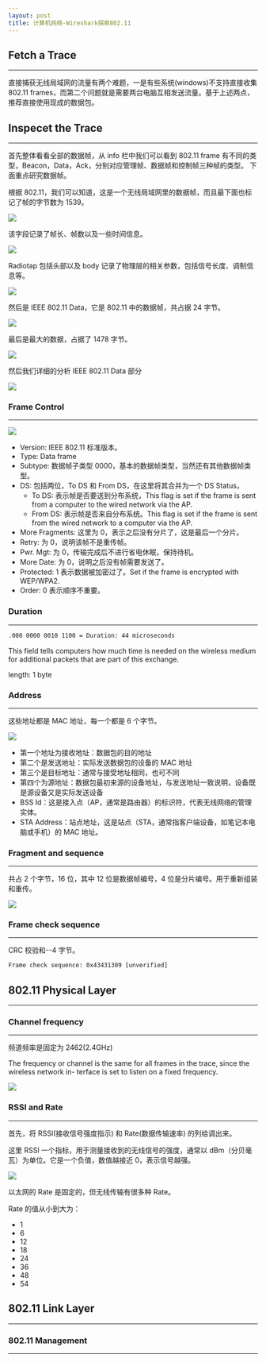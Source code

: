 ```yaml
---
layout: post
title: 计算机网络-Wireshark探索802.11
---
```


## Fetch a Trace

---

直接捕获无线局域网的流量有两个难题，一是有些系统(windows)不支持直接收集 802.11 frames，而第二个问题就是需要两台电脑互相发送流量。基于上述两点，推荐直接使用现成的数据包。

## Inspecet the Trace

---

首先整体看看全部的数据帧，从 info 栏中我们可以看到 802.11 frame 有不同的类型，Beacon，Data，Ack，分别对应管理帧、数据帧和控制帧三种帧的类型。
下面重点研究数据帧。

根据 802.11，我们可以知道，这是一个无线局域网里的数据帧，而且最下面也标记了帧的字节数为 1539。

![](https://1ees0n.oss-cn-qingdao.aliyuncs.com/Github/Network-80211-Step2-1.png)

该字段记录了帧长、帧数以及一些时间信息。

![](https://1ees0n.oss-cn-qingdao.aliyuncs.com/Github/Network-80211-Step2-2.png)

Radiotap 包括头部以及 body 记录了物理层的相关参数，包括信号长度、调制信息等。

![](https://1ees0n.oss-cn-qingdao.aliyuncs.com/Github/20241117162228.png)

然后是 IEEE 802.11 Data，它是 802.11 中的数据帧，共占据 24 字节。

![](https://1ees0n.oss-cn-qingdao.aliyuncs.com/Github/20241117162211.png)

最后是最大的数据，占据了 1478 字节。

![](https://1ees0n.oss-cn-qingdao.aliyuncs.com/Github/20241117162153.png)

然后我们详细的分析 IEEE 802.11 Data 部分

![](https://1ees0n.oss-cn-qingdao.aliyuncs.com/Github/20241117162309.png)

### Frame Control

---

![](https://1ees0n.oss-cn-qingdao.aliyuncs.com/Github/20241117162849.png)

- Version: IEEE 802.11 标准版本。
- Type: Data frame
- Subtype: 数据帧子类型 0000，基本的数据帧类型，当然还有其他数据帧类型。
- DS: 包括两位，To DS 和 From DS，在这里将其合并为一个 DS Status，
  - To DS: 表示帧是否要送到分布系统，This flag is set if the frame is sent from a computer to the wired network via the AP.
  - From DS: 表示帧是否来自分布系统。This flag is set if the frame is sent from the wired network to a computer via the AP.
- More Fragments: 这里为 0，表示之后没有分片了，这是最后一个分片。
- Retry: 为 0，说明该帧不是重传帧。
- Pwr. Mgt: 为 0，传输完成后不进行省电休眠，保持待机。
- More Date: 为 0，说明之后没有帧需要发送了。
- Protected: 1 表示数据被加密过了。Set if the frame is encrypted with WEP/WPA2.
- Order: 0 表示顺序不重要。

### Duration

---

```txt
.000 0000 0010 1100 = Duration: 44 microseconds
```

This field tells computers how much time is needed on the wireless medium for additional packets that are part of this exchange.

length: 1 byte

### Address

---

这些地址都是 MAC 地址，每一个都是 6 个字节。

![](https://1ees0n.oss-cn-qingdao.aliyuncs.com/Github/20241117163735.png)

- 第一个地址为接收地址：数据包的目的地址
- 第二个是发送地址：实际发送数据包的设备的 MAC 地址
- 第三个是目标地址：通常与接受地址相同，也可不同
- 第四个为源地址：数据包最初来源的设备地址，与发送地址一致说明，设备既是源设备又是实际发送设备
- BSS Id：这是接入点（AP，通常是路由器）的标识符，代表无线网络的管理实体。
- STA Address：站点地址，这是站点（STA，通常指客户端设备，如笔记本电脑或手机）的 MAC 地址。

### Fragment and sequence

---

共占 2 个字节，16 位，其中 12 位是数据帧编号，4 位是分片编号。用于重新组装和重传。

![](https://1ees0n.oss-cn-qingdao.aliyuncs.com/Github/20241117164857.png)

### Frame check sequence

---

CRC 校验和--4 字节。

```txt
Frame check sequence: 0x43431309 [unverified]
```

## 802.11 Physical Layer

---

### Channel frequency

---

频道频率是固定为 2462(2.4GHz)

The frequency or channel is the same for all frames in the trace, since the wireless network in-
terface is set to listen on a fixed frequency.

![](https://1ees0n.oss-cn-qingdao.aliyuncs.com/Github/20241117171253.png)

### RSSI and Rate

---

首先，将 RSSI(接收信号强度指示) 和 Rate(数据传输速率) 的列给调出来。

这里 RSSI 一个指标，用于测量接收到的无线信号的强度，通常以 dBm（分贝毫瓦）为单位。它是一个负值，数值越接近 0，表示信号越强。

![](https://1ees0n.oss-cn-qingdao.aliyuncs.com/Github/20241117171653.png)

以太网的 Rate 是固定的，但无线传输有很多种 Rate。

Rate 的值从小到大为：

- 1
- 6
- 12
- 18
- 24
- 36
- 48
- 54

## 802.11 Link Layer

---

### 802.11 Management

---
